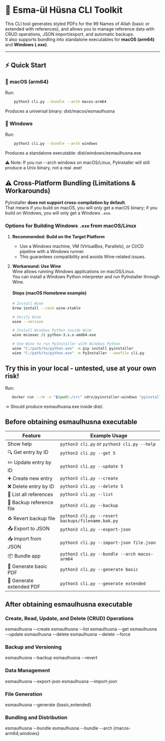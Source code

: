 
# 🕌 Esma-ül Hüsna CLI Toolkit

This CLI tool generates styled PDFs for the 99 Names of Allah (basic or extended with references), and allows you to manage reference data with CRUD operations, JSON import/export, and automatic backups.  
It also supports bundling into standalone executables for **macOS (arm64)** and **Windows (.exe)**.

---

## ⚡ Quick Start

### 🔹 macOS (arm64)

Run:

```bash
	python3 cli.py --bundle --arch macos-arm64

 ```
 Produces a universal binary: dist/macos/esmaulhusna



### 🔹 Windows 
Run:

```bash
	python3 cli.py --bundle --arch windows

 ```
 Produces a standalone executable: dist/windows/esmaulhusna.exe

 ⚠️ Note: If you run --arch windows on macOS/Linux, PyInstaller will still produce a Unix binary, not a real .exe!


## ⚠️ Cross-Platform Bundling (Limitations & Workarounds)

PyInstaller **does not support cross-compilation by default**.  
That means if you build on macOS, you will only get a macOS binary; if you build on Windows, you will only get a Windows `.exe`.  

### Options for Building Windows `.exe` from macOS/Linux

1. **Recommended: Build on the Target Platform**  
   - Use a Windows machine, VM (VirtualBox, Parallels), or CI/CD pipeline with a Windows runner.  
   - This guarantees compatibility and avoids Wine-related issues.  

2. **Workaround: Use Wine**  
   Wine allows running Windows applications on macOS/Linux.  
   You can install a Windows Python interpreter and run PyInstaller through Wine.

   #### Steps (macOS Homebrew example)
   ```bash
   # Install Wine
   brew install --cask wine-stable

   # Verify Wine
   wine --version

   # Install Windows Python inside Wine
   wine msiexec /i python-3.x.x-amd64.exe

   # Use Wine to run PyInstaller with Windows Python
   wine "C:/path/to/python.exe" -m pip install pyinstaller
   wine "C:/path/to/python.exe" -m PyInstaller --onefile cli.py

   ```
## Try this in your local - untested, use at your own risk!

Run:

 ```bash
	docker run --rm -v "$(pwd):/src" cdrx/pyinstaller-windows "pyinstaller --onefile cli.py --name esmaulhusna"
 ```
→ Should produce esmaulhusna.exe inside dist/.

## Before obtaining esmaulhusna executable

| Feature                  | Example Usage                                     |
| ------------------------ | ------------------------------------------------- |
| Show help                | `python3 cli.py` or `python3 cli.py --help`       |
| 🔍 Get entry by ID       | `python3 cli.py --get 5`                          |
| ✏️ Update entry by ID    | `python3 cli.py --update 5`                       |
| ➕ Create new entry       | `python3 cli.py --create`                         |
| ❌ Delete entry by ID     | `python3 cli.py --delete 5`                       |
| 📜 List all references   | `python3 cli.py --list`                           |
| 💾 Backup reference file | `python3 cli.py --backup`                         |
| ♻️ Revert backup file    | `python3 cli.py --revert backups/filename.bak.py` |
| 📤 Export to JSON        | `python3 cli.py --export-json`                    |
| 📥 Import from JSON      | `python3 cli.py --import-json file.json`          |
| 📦 Bundle app            | `python3 cli.py --bundle --arch macos-arm64`      |
| 📄 Generate basic PDF    | `python3 cli.py --generate basic`                 |
| 📄 Generate extended PDF | `python3 cli.py --generate extended`              |


## After obtaining esmaulhusna executable 

### Create, Read, Update, and Delete (CRUD) Operations
esmaulhusna --create
esmaulhusna --list
esmaulhusna --get <ID>
esmaulhusna --update <ID>
esmaulhusna --delete <ID>
esmaulhusna --delete <ID> --force

### Backup and Versioning
esmaulhusna --backup
esmaulhusna --revert <FILE>

### Data Management
esmaulhusna --export-json
esmaulhusna --import-json <FILE>

### File Generation
esmaulhusna --generate {basic,extended}

### Bundling and Distribution
esmaulhusna --bundle
esmaulhusna --bundle --arch {macos-arm64,windows}


